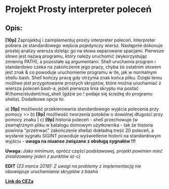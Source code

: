 # Projekt Prosty interpreter poleceń

## Opis:
**[10p]** Zaprojektuj i zaimplementuj prosty interpreter poleceń. Interpreter pobiera ze standardowego wejścia pojedynczy wiersz. Następnie dokonuje prostej analizy wiersza dzieląc go na słowa separowane spacjami. Pierwsze słowo jest nazwą programu, który należy uruchomić (wykorzystując zmienną PATH), a pozostałe są argumentami. Shell uruchamia program i standardowo czeka na zakończenie jego pracy, chyba że ostatnim słowem jest znak & co powoduje uruchomienie programu w tle, jak w normalnym shellu bash. Shell kończy pracę gdy otrzyma znak końca pliku. Dzięki temu możliwe jest przygotowanie prostych skryptów, które można uruchamiać z wiersza poleceń bash-a, jeżeli pierwsza linia skryptu ma postać #!/home/student/moj_shell  (gdzie po ! podaje się ścieżkę do programu shella). Dodatkowe opcje to:


a) **[6p]** możliwość przekierowania standardowego wyjścia polecenia przy pomocy >>
b) **[9p]** możliwość tworzenia potoków o dowolnej długości przy pomocy znaku |
c) **[9p]** historia poleceń - shell przechowuje (w zewnętrznym pliku w katalogu domowym użytkownika - tak że historia powinna "przetrwać" zakończenie shella) dokładną treść 20 poleceń, a wysłanie sygnału SIGINT powoduje wyświetlenie historii na standardowym wyjściu - **uwaga na niuanse związane z obsługą sygnałów !!!**


**Uwaga:** *Jako minimum, oprócz części podstawowej, projekt powinien mieć zrealizowany jeden z punktów a)-c)*


**EDIT** *(23 marca 2018): Z uwagi na problemy z implementacją nie obowiązuje uruchamianie skryptów z basha*

**[Link do CEZa](https://cez2.wi.pb.edu.pl/moodle/mod/page/view.php?id=5247)**
